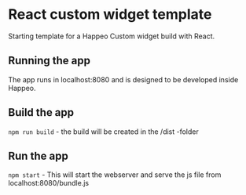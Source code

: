 # React custom widget template

Starting template for a Happeo Custom widget build with React.

## Running the app

The app runs in localhost:8080 and is designed to be developed inside Happeo.

## Build the app

`npm run build` - the build will be created in the /dist -folder

## Run the app

`npm start` - This will start the webserver and serve the js file from localhost:8080/bundle.js

